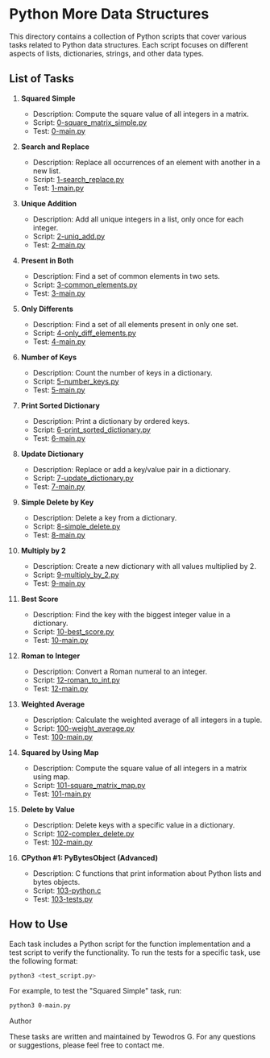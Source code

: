 # Python More Data Structures

This directory contains a collection of Python scripts that cover various tasks related to Python data structures. Each script focuses on different aspects of lists, dictionaries, strings, and other data types.

## List of Tasks

1. **Squared Simple**
   - Description: Compute the square value of all integers in a matrix.
   - Script: [0-square_matrix_simple.py](./0-square_matrix_simple.py)
   - Test: [0-main.py](./0-main.py)

2. **Search and Replace**
   - Description: Replace all occurrences of an element with another in a new list.
   - Script: [1-search_replace.py](./1-search_replace.py)
   - Test: [1-main.py](./1-main.py)

3. **Unique Addition**
   - Description: Add all unique integers in a list, only once for each integer.
   - Script: [2-uniq_add.py](./2-uniq_add.py)
   - Test: [2-main.py](./2-main.py)

4. **Present in Both**
   - Description: Find a set of common elements in two sets.
   - Script: [3-common_elements.py](./3-common_elements.py)
   - Test: [3-main.py](./3-main.py)

5. **Only Differents**
   - Description: Find a set of all elements present in only one set.
   - Script: [4-only_diff_elements.py](./4-only_diff_elements.py)
   - Test: [4-main.py](./4-main.py)

6. **Number of Keys**
   - Description: Count the number of keys in a dictionary.
   - Script: [5-number_keys.py](./5-number_keys.py)
   - Test: [5-main.py](./5-main.py)

7. **Print Sorted Dictionary**
   - Description: Print a dictionary by ordered keys.
   - Script: [6-print_sorted_dictionary.py](./6-print_sorted_dictionary.py)
   - Test: [6-main.py](./6-main.py)

8. **Update Dictionary**
   - Description: Replace or add a key/value pair in a dictionary.
   - Script: [7-update_dictionary.py](./7-update_dictionary.py)
   - Test: [7-main.py](./7-main.py)

9. **Simple Delete by Key**
   - Description: Delete a key from a dictionary.
   - Script: [8-simple_delete.py](./8-simple_delete.py)
   - Test: [8-main.py](./8-main.py)

10. **Multiply by 2**
    - Description: Create a new dictionary with all values multiplied by 2.
    - Script: [9-multiply_by_2.py](./9-multiply_by_2.py)
    - Test: [9-main.py](./9-main.py)

11. **Best Score**
    - Description: Find the key with the biggest integer value in a dictionary.
    - Script: [10-best_score.py](./10-best_score.py)
    - Test: [10-main.py](./10-main.py)

12. **Roman to Integer**
    - Description: Convert a Roman numeral to an integer.
    - Script: [12-roman_to_int.py](./12-roman_to_int.py)
    - Test: [12-main.py](./12-main.py)

13. **Weighted Average**
    - Description: Calculate the weighted average of all integers in a tuple.
    - Script: [100-weight_average.py](./100-weight_average.py)
    - Test: [100-main.py](./100-main.py)

14. **Squared by Using Map**
    - Description: Compute the square value of all integers in a matrix using map.
    - Script: [101-square_matrix_map.py](./101-square_matrix_map.py)
    - Test: [101-main.py](./101-main.py)

15. **Delete by Value**
    - Description: Delete keys with a specific value in a dictionary.
    - Script: [102-complex_delete.py](./102-complex_delete.py)
    - Test: [102-main.py](./102-main.py)

16. **CPython #1: PyBytesObject (Advanced)**
    - Description: C functions that print information about Python lists and bytes objects.
    - Script: [103-python.c](./103-python.c)
    - Test: [103-tests.py](./103-tests.py)

## How to Use

Each task includes a Python script for the function implementation and a test script to verify the functionality. To run the tests for a specific task, use the following format:

```bash
python3 <test_script.py>
```
For example, to test the "Squared Simple" task, run:
```bash
python3 0-main.py
```
Author

These tasks are written and maintained by Tewodros G. For any questions or suggestions, please feel free to contact me.
